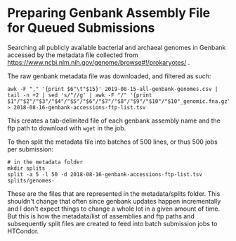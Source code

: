# Preparing Genbank Assembly File for Queued Submissions

Searching all publicly available bacterial and archaeal genomes in Genbank accessed by the metadata file collected from https://www.ncbi.nlm.nih.gov/genome/browse#!/prokaryotes/ . 

The raw genbank metadata file was downloaded, and filtered as such:
```
awk -F "," '{print $6"\t"$15}' 2019-08-15-all-genbank-genomes.csv | tail -n +2 | sed 's/"//g' | awk -F "/" '{print $1"/"$2"/"$3"/"$4"/"$5"/"$6"/"$7"/"$8"/"$9"/"$10"/"$10"_genomic.fna.gz"}' > 2018-08-16-genbank-accessions-ftp-list.tsv
```

This creates a tab-delimited file of each genbank assembly name and the ftp path to download with `wget` in the job. 

To then split the metadata file into batches of 500 lines, or thus 500 jobs per submission:

```
# in the metadata folder
mkdir splits
split -a 5 -l 50 -d 2018-08-16-genbank-accessions-ftp-list.tsv splits/genomes-
```

These are the files that are represented in the metadata/splits folder. This shouldn't change that often since genbank updates happen incrementally and I don't expect things to change a whole lot in a given amount of time. But this is how the metadata/list of assemblies and ftp paths and subsequently split files are created to feed into batch submission jobs to HTCondor. 
